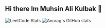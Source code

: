 ## Hi there  Im Muhsin Ali Kulbak 👋
![LeetCode Stats](https://leetcard.jacoblin.cool/Django42?theme=unicorn&font=Radley)
![Anurag's GitHub stats](https://github-readme-stats.vercel.app/api?username=anuraghazra&show_icons=true&theme=transparent)

